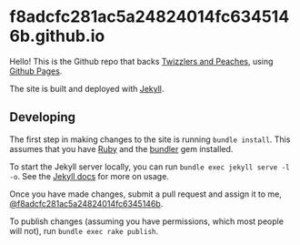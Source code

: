 # f8adcfc281ac5a24824014fc6345146b.github.io

Hello! This is the Github repo that backs [Twizzlers and Peaches](https://f8adcfc281ac5a24824014fc6345146b.github.io), using [Github Pages](https://pages.github.com/).

The site is built and deployed with [Jekyll](https://jekyllrb.com/). 

## Developing

The first step in making changes to the site is running `bundle install`. This assumes that you have [Ruby](https://www.ruby-lang.org/en/) and the [bundler](https://bundler.io/) gem installed.

To start the Jekyll server locally, you can run `bundle exec jekyll serve -l -o`. See the [Jekyll docs](https://jekyllrb.com/docs/usage/) for more on usage.

Once you have made changes, submit a pull request and assign it to me, [@f8adcfc281ac5a24824014fc6345146b](https://github.com/f8adcfc281ac5a24824014fc6345146b).

To publish changes (assuming you have permissions, which most people will not), run `bundle exec rake publish`.